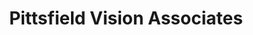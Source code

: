 ---
title: "Pittsfield Vision Associates"
url: /pittsfield/pittsfield-vision-associates/
shop: Optiker
---
